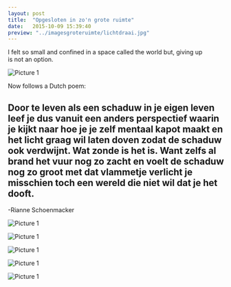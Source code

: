 ```yaml
---
layout: post
title:  "Opgesloten in zo'n grote ruimte"
date:   2015-10-09 15:39:40
preview: "../imagesgroteruimte/lichtdraai.jpg"
---
```




I felt so small and confined in a space called the world but, giving up is not an option.

![Picture 1](../../../../imagesgroteruimte/alleenmetlicht.jpg)

Now follows a Dutch poem:

Door te leven als een schaduw in je eigen
leven leef je dus vanuit een anders
perspectief waarin je kijkt naar hoe je je zelf
mentaal kapot maakt en het licht graag wil
laten doven zodat de schaduw ook verdwijnt.
Wat zonde is het is. Want zelfs al brand het
vuur nog zo zacht en voelt de schaduw nog
zo groot met dat vlammetje verlicht je
misschien toch een wereld die niet wil dat je
het dooft.
-
-Rianne Schoenmacker

![Picture 1](../../../../imagesgroteruimte/lichtwitrood.jpg)

![Picture 1](../../../../imagesgroteruimte/lichtgroen.jpg)

![Picture 1](../../../../imagesgroteruimte/lichtroodwit.jpg)

![Picture 1](../../../../imagesgroteruimte/lichtstip.jpg)

![Picture 1](../../../../imagesgroteruimte/lichtwit.jpg)